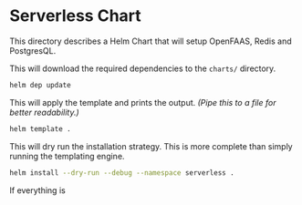 # Serverless Chart

This directory describes a Helm Chart that will setup OpenFAAS, Redis and PostgresQL.

This will download the required dependencies to the `charts/` directory.

```sh
helm dep update
```

This will apply the template and prints the output. *(Pipe this to a file for better readability.)*

```sh
helm template .
```

This will dry run the installation strategy. This is more complete than simply running the templating engine.

```sh
helm install --dry-run --debug --namespace serverless .
```

If everything is 
